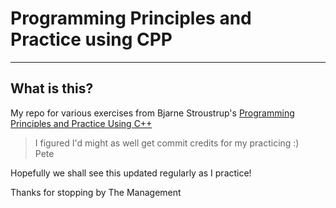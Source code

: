 # Programming Principles and Practice using CPP
---
## What is this?

My repo for various exercises from Bjarne Stroustrup's [Programming Principles and Practice Using C++](https://www.stroustrup.com/programming.html)

> I figured I'd might as well get commit credits for my practicing :)  
> Pete

Hopefully we shall see this updated regularly as I practice!   



Thanks for stopping by
The Management
